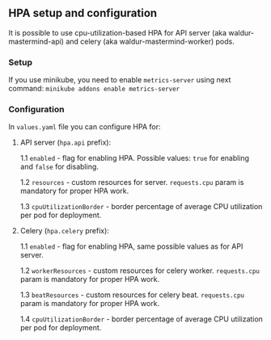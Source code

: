 ## HPA setup and configuration
It is possible to use cpu-utilization-based HPA for API server (aka waldur-mastermind-api) and celery (aka waldur-mastermind-worker) pods.
### Setup
If you use minikube, you need to enable `metrics-server` using next command:
`minikube addons enable metrics-server` 
### Configuration
In `values.yaml` file you can configure HPA for:
1) API server (`hpa.api` prefix):

    1.1 `enabled` - flag for enabling HPA. Possible values: `true` for enabling and `false` for disabling.
    
    1.2 `resources` - custom resources for server. `requests.cpu` param is mandatory for proper HPA work.
    
    1.3 `cpuUtilizationBorder` - border percentage of average CPU utilization per pod for deployment.
    
2) Celery (`hpa.celery` prefix):
    
    1.1 `enabled` - flag for enabling HPA, same possible values as for API server.
    
    1.2 `workerResources` - custom resources for celery worker. `requests.cpu` param is mandatory for proper HPA work.
    
    1.3 `beatResources` - custom resources for celery beat. `requests.cpu` param is mandatory for proper HPA work.
    
    1.4 `cpuUtilizationBorder` - border percentage of average CPU utilization per pod for deployment.
